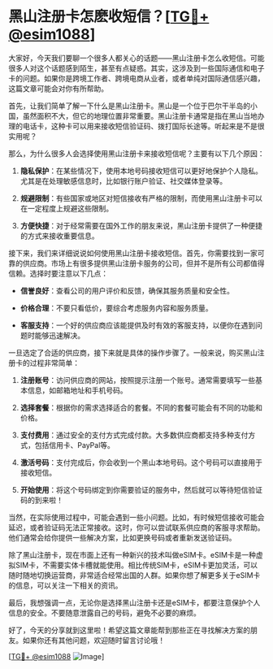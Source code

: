 # 黑山注册卡怎麽收短信？[[TG💪+ @esim1088](https://t.me/s/esim1088)]

大家好，今天我们要聊一个很多人都关心的话题——黑山注册卡怎么收短信。可能很多人对这个话题感到陌生，甚至有点疑惑。其实，这涉及到一些国际通信和电子卡的问题。如果你是跨境工作者、跨境电商从业者，或者单纯对国际通信感兴趣，这篇文章可能会对你有所帮助。

首先，让我们简单了解一下什么是黑山注册卡。黑山是一个位于巴尔干半岛的小国，虽然面积不大，但它的地理位置非常重要。黑山注册卡通常是指在黑山当地办理的电话卡，这种卡可以用来接收短信验证码、拨打国际长途等。听起来是不是很实用呢？

那么，为什么很多人会选择使用黑山注册卡来接收短信呢？主要有以下几个原因：

1. **隐私保护**：在某些情况下，使用本地号码接收短信可以更好地保护个人隐私。尤其是在处理敏感信息时，比如银行账户验证、社交媒体登录等。
   
2. **规避限制**：有些国家或地区对短信接收有严格的限制，而使用黑山注册卡可以在一定程度上规避这些限制。

3. **方便快捷**：对于经常需要在国外工作的朋友来说，黑山注册卡提供了一种便捷的方式来接收重要信息。

接下来，我们来详细说说如何使用黑山注册卡接收短信。首先，你需要找到一家可靠的供应商。市场上有很多提供黑山注册卡服务的公司，但并不是所有公司都值得信赖。选择时要注意以下几点：

- **信誉良好**：查看公司的用户评价和反馈，确保其服务质量和安全性。
  
- **价格合理**：不要只看低价，要综合考虑服务内容和服务质量。

- **客服支持**：一个好的供应商应该能提供及时有效的客服支持，以便你在遇到问题时能够迅速解决。

一旦选定了合适的供应商，接下来就是具体的操作步骤了。一般来说，购买黑山注册卡的过程非常简单：

1. **注册账号**：访问供应商的网站，按照提示注册一个账号。通常需要填写一些基本信息，如邮箱地址和手机号码。

2. **选择套餐**：根据你的需求选择适合的套餐。不同的套餐可能会有不同的功能和价格。

3. **支付费用**：通过安全的支付方式完成付款。大多数供应商都支持多种支付方式，包括信用卡、PayPal等。

4. **激活号码**：支付完成后，你会收到一个黑山本地号码。这个号码可以直接用于接收短信。

5. **开始使用**：将这个号码绑定到你需要验证的服务中，然后就可以等待短信验证码的到来啦！

当然，在实际使用过程中，可能会遇到一些小问题。比如，有时候短信接收可能会延迟，或者验证码无法正常接收。这时，你可以尝试联系供应商的客服寻求帮助。他们通常会给你提供一些解决方案，比如更换号码或者重新发送验证码。

除了黑山注册卡，现在市面上还有一种新兴的技术叫做eSIM卡。eSIM卡是一种虚拟SIM卡，不需要实体卡槽就能使用。相比传统SIM卡，eSIM卡更加灵活，可以随时随地切换运营商，非常适合经常出国的人群。如果你想了解更多关于eSIM卡的信息，可以关注一下相关的资讯。

最后，我想强调一点，无论你是选择黑山注册卡还是eSIM卡，都要注意保护个人信息的安全。不要随意泄露自己的号码，避免不必要的麻烦。

好了，今天的分享就到这里啦！希望这篇文章能帮到那些正在寻找解决方案的朋友。如果你还有其他问题，欢迎随时留言讨论哦！

[[TG💪+ @esim1088](https://t.me/s/esim1088) ![Image](https://i.postimg.cc/4NQfJmqS/Snipaste-2025-05-13-00-14-12.png)]